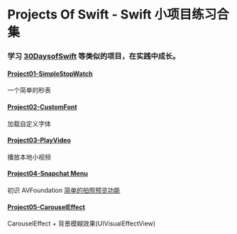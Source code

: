 # Projects Of Swift - Swift 小项目练习合集

### 学习 [30DaysofSwift](https://github.com/allenwong/30DaysofSwift) 等类似的项目，在实践中成长。

#### [Project01-SimpleStopWatch](https://github.com/BlessNeo/Swift-Guide/tree/master/ProjectsOfSwift/Project01-SimpleStopWatch) 

一个简单的秒表

#### [Project02-CustomFont](https://github.com/BlessNeo/Swift-Guide/tree/master/ProjectsOfSwift/Project02-CustomFont)

加载自定义字体

#### [Project03-PlayVideo](https://github.com/BlessNeo/Swift-Guide/tree/master/ProjectsOfSwift/Project03-PlayVideo)

播放本地小视频

#### [Project04-Snapchat Menu](https://github.com/BlessNeo/Swift-Guide/tree/master/ProjectsOfSwift/Project04-SnapchatMenu)

初识 AVFoundation [简单的拍照预览功能](https://developer.apple.com/documentation/avfoundation/cameras_and_media_capture)

#### [Project05-CarouselEffect](https://github.com/BlessNeo/Swift-Guide/tree/master/ProjectsOfSwift/Project05-CarouselEffect)

CarouselEffect + 背景模糊效果(UIVisualEffectView)
